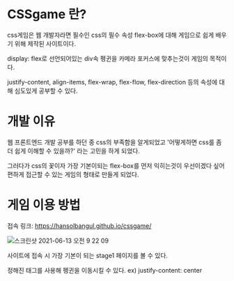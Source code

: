 # CSSgame 란?

css게임은 웹 개발자라면 필수인 css의 필수 속성 flex-box에 대해 게임으로 쉽게 배우기 위해 제작된 사이트이다.

display: flex로 선언되어있는 div속 펭귄을 카메라 포커스에 맞추는것이 게임의 목적이다.

justify-content, align-items, flex-wrap, flex-flow, flex-direction 등의 속성에 대해 심도있게 공부할 수 있다.

# 개발 이유

웹 프론트엔드 개발 공부를 하던 중 css의 부족함을 알게되었고 '어떻게하면 css를 좀 더 쉽게 이해할 수 있을까?' 라는 고민을 하게 되었다.

그러다가 css의 꽃이자 가장 기본이되는 flex-box를 먼저 익히는것이 우선이겠다 싶어 편하게 접근할 수 있는 게임의 형태로 만들게 되었다.

# 게임 이용 방법

접속 링크: https://hansolbangul.github.io/cssgame/

![스크린샷 2021-06-13 오전 9 22 09](https://user-images.githubusercontent.com/71314689/121791987-a55d9b00-cc2a-11eb-8164-01327d25c0cb.png)

사이트에 접속 시 가장 기본이 되는 stage1 페이지를 볼 수 있다.

정해진 태그를 사용해 펭귄을 이동시킬 수 있다. ex) justify-content: center
